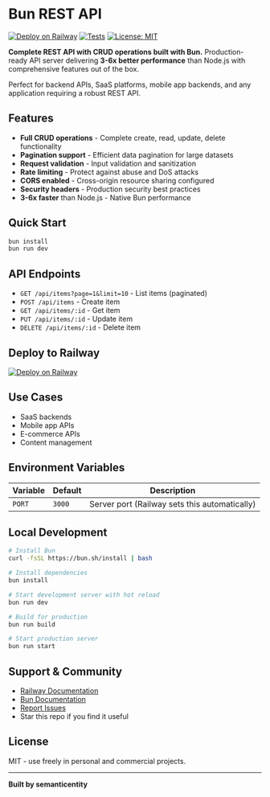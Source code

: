 # Bun REST API

[![Deploy on Railway](https://railway.app/button.svg)](https://railway.app/new/template?template=https://github.com/semanticentity/railway-bun-templates/tree/main/bun-rest-api)
[![Tests](https://github.com/semanticentity/railway-bun-templates/workflows/Tests/badge.svg)](https://github.com/semanticentity/railway-bun-templates/actions)
[![License: MIT](https://img.shields.io/badge/License-MIT-yellow.svg)](https://opensource.org/licenses/MIT)

**Complete REST API with CRUD operations built with Bun.** Production-ready API server delivering **3-6x better performance** than Node.js with comprehensive features out of the box.

Perfect for backend APIs, SaaS platforms, mobile app backends, and any application requiring a robust REST API.

## Features

- **Full CRUD operations** - Complete create, read, update, delete functionality
- **Pagination support** - Efficient data pagination for large datasets
- **Request validation** - Input validation and sanitization
- **Rate limiting** - Protect against abuse and DoS attacks
- **CORS enabled** - Cross-origin resource sharing configured
- **Security headers** - Production security best practices
- **3-6x faster** than Node.js - Native Bun performance

## Quick Start

```bash
bun install
bun run dev
```

## API Endpoints

- `GET /api/items?page=1&limit=10` - List items (paginated)
- `POST /api/items` - Create item
- `GET /api/items/:id` - Get item
- `PUT /api/items/:id` - Update item
- `DELETE /api/items/:id` - Delete item

## Deploy to Railway

[![Deploy on Railway](https://railway.app/button.svg)](https://railway.app/new/template?template=https://github.com/semanticentity/railway-bun-templates/tree/main/bun-rest-api)

## Use Cases

- SaaS backends
- Mobile app APIs
- E-commerce APIs
- Content management

## Environment Variables

| Variable | Default | Description |
|----------|---------|-------------|
| `PORT` | `3000` | Server port (Railway sets this automatically) |

## Local Development

```bash
# Install Bun
curl -fsSL https://bun.sh/install | bash

# Install dependencies
bun install

# Start development server with hot reload
bun run dev

# Build for production
bun run build

# Start production server
bun run start
```

## Support & Community

- [Railway Documentation](https://docs.railway.com)
- [Bun Documentation](https://bun.sh/docs)
- [Report Issues](https://github.com/semanticentity/railway-bun-templates/issues)
- Star this repo if you find it useful

## License

MIT - use freely in personal and commercial projects.

---

**Built by semanticentity**
